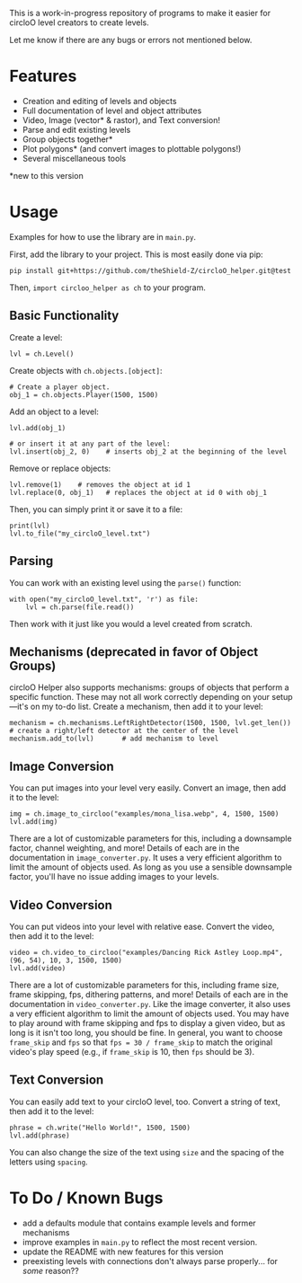 This is a work-in-progress repository of programs to make it easier for circloO level creators to create levels.

Let me know if there are any bugs or errors not mentioned below.

# Features

- Creation and editing of levels and objects
- Full documentation of level and object attributes
- Video, Image (vector* & rastor), and Text conversion!
- Parse and edit existing levels
- Group objects together*
- Plot polygons* (and convert images to plottable polygons!)
- Several miscellaneous tools

*new to this version

# Usage

Examples for how to use the library are in `main.py`.

First, add the library to your project. This is most easily done via pip:
```
pip install git+https://github.com/theShield-Z/circloO_helper.git@test
```
Then, `import circloo_helper as ch` to your program.


## Basic Functionality

Create a level:
```
lvl = ch.Level()
```

Create objects with `ch.objects.[object]`:
```
# Create a player object.
obj_1 = ch.objects.Player(1500, 1500)
```

Add an object to a level:
```
lvl.add(obj_1)

# or insert it at any part of the level:
lvl.insert(obj_2, 0)    # inserts obj_2 at the beginning of the level
```

Remove or replace objects:
```
lvl.remove(1)    # removes the object at id 1
lvl.replace(0, obj_1)   # replaces the object at id 0 with obj_1
```

Then, you can simply print it or save it to a file:
```
print(lvl)
lvl.to_file("my_circloO_level.txt")
```

## Parsing

You can work with an existing level using the `parse()` function:
```
with open("my_circloO_level.txt", 'r') as file:
    lvl = ch.parse(file.read())
```
Then work with it just like you would a level created from scratch.

## Mechanisms (deprecated in favor of Object Groups)

circloO Helper also supports mechanisms: groups of objects that perform a specific function. These may not all work correctly depending on your setup—it's on my to-do list.
Create a mechanism, then add it to your level:
```
mechanism = ch.mechanisms.LeftRightDetector(1500, 1500, lvl.get_len())     # create a right/left detector at the center of the level
mechanism.add_to(lvl)       # add mechanism to level
```

## Image Conversion

You can put images into your level very easily. Convert an image, then add it to the level:
```
img = ch.image_to_circloo("examples/mona_lisa.webp", 4, 1500, 1500)
lvl.add(img)
```
There are a lot of customizable parameters for this, including a downsample factor, channel weighting, and more! Details of each are in the documentation in `image_converter.py`.
It uses a very efficient algorithm to limit the amount of objects used. As long as you use a sensible downsample factor, you'll have no issue adding images to your levels.

## Video Conversion

You can put videos into your level with relative ease. Convert the video, then add it to the level:
```
video = ch.video_to_circloo("examples/Dancing Rick Astley Loop.mp4", (96, 54), 10, 3, 1500, 1500)
lvl.add(video)
```
There are a lot of customizable parameters for this, including frame size, frame skipping, fps, dithering patterns, and more! Details of each are in the documentation in `video_converter.py`.
Like the image converter, it also uses a very efficient algorithm to limit the amount of objects used. You may have to play around with frame skipping and fps to display a given video, but as long is it isn't too long, you should be fine. In general, you want to choose `frame_skip` and `fps` so that `fps = 30 / frame_skip` to match the original video's play speed (e.g., if `frame_skip` is 10, then `fps` should be 3).

## Text Conversion

You can easily add text to your circloO level, too. Convert a string of text, then add it to the level:
```
phrase = ch.write("Hello World!", 1500, 1500)
lvl.add(phrase)
```
You can also change the size of the text using `size` and the spacing of the letters using `spacing`.


# To Do / Known Bugs

- add a defaults module that contains example levels and former mechanisms
- improve examples in `main.py` to reflect the most recent version.
- update the README with new features for this version
- preexisting levels with connections don't always parse properly... for *some* reason??

